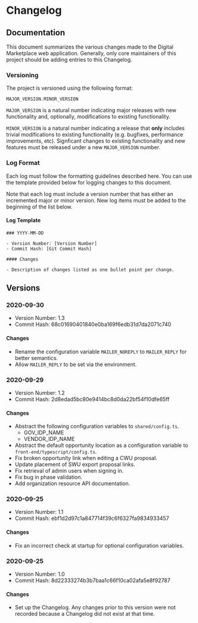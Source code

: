 # Changelog

## Documentation

This document summarizes the various changes made to the Digital Marketplace web application. Generally, only core maintainers of this project should be adding entries to this Changelog.

### Versioning

The project is versioned using the following format:

```
MAJOR_VERSION.MINOR_VERSION
```

`MAJOR_VERSION` is a natural number indicating major releases with new functionality and, optionally, modifications to existing functionality.

`MINOR_VERSION` is a natural number indicating a release that **only** includes trivial modifications to existing functionality (e.g. bugfixes, performance improvements, etc). Signficant changes to existing functionality and new features must be released under a new `MAJOR_VERSION` number.

### Log Format

Each log must follow the formatting guidelines described here. You can use the template provided below for logging changes to this document.

Note that each log must include a version number that has either an incremented major or minor version. New log items must be added to the beginning of the list below.

#### Log Template

```
### YYYY-MM-DD

- Version Number: [Version Number]
- Commit Hash: [Git Commit Hash]

#### Changes

- Description of changes listed as one bullet point per change.
```

## Versions

### 2020-09-30

- Version Number: 1.3
- Commit Hash: 68c01690401840e0ba169f6edb31d7da2071c740

#### Changes

- Rename the configuration variable `MAILER_NOREPLY` to `MAILER_REPLY` for better semantics.
- Allow `MAILER_REPLY` to be set via the environment.

### 2020-09-29

- Version Number: 1.2
- Commit Hash: 2d8edad5bc80e9414bc8d0da22bf54f10dfe65ff

#### Changes

- Abstract the following configuration variables to `shared/config.ts`.
  - GOV_IDP_NAME
  - VENDOR_IDP_NAME
- Abstract the default opportunity location as a configuration variable to `front-end/typescript/config.ts`.
- Fix broken opportunity link when editing a CWU proposal.
- Update placement of SWU export proposal links.
- Fix retrieval of admin users when signing in.
- Fix bug in phase validation.
- Add organization resource API documentation.

### 2020-09-25

- Version Number: 1.1
- Commit Hash: ebf1d2d97c1a847714f39c6f6327fa9834933457

#### Changes

- Fix an incorrect check at startup for optional configuration variables.

### 2020-09-25

- Version Number: 1.0
- Commit Hash: 8d22333274b3b7baa1c66f10ca02afa5e8f92787

#### Changes

- Set up the Changelog. Any changes prior to this version were not recorded because a Changelog did not exist at that time.
